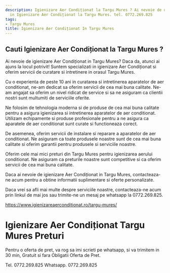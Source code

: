 ```yaml
---
description: Igienizare Aer Condiționat la Targu Mures ? Ai nevoie de un profesionist
  in Igienizare Aer Condiționat la Targu Mures. tel. 0772.269.825
tags:
- Targu Mures
title: Igienizare Aer Condiționat In Targu Mures
---
```



## Cauti Igienizare Aer Condiționat la Targu Mures ?

Ai nevoie de igienizare Aer Condiționat in Targu Mures? Daca da, atunci ai ajuns la locul potrivit! Suntem specializati in igienizare Aer Condiționat si oferim servicii de curatare si intretinere in orasul Targu Mures. 

Cu o experienta de peste 10 ani in curatarea si intretinerea aparatelor de aer conditionat, ne-am dedicat sa oferim servicii de cea mai buna calitate. Ne-am angajat sa oferim un nivel ridicat de service si sa ne asiguram ca clientii nostri sunt multumiti de serviciile oferite. 

Ne folosim de tehnologia moderna si de produse de cea mai buna calitate pentru a asigura igienizarea si intretinerea aparatelor de aer conditionat. Utilizam echipamente si produse profesionale pentru a ne asigura ca aparatele de aer conditionat sunt curate si functioneaza corect. 

De asemenea, oferim servicii de instalare si reparare a aparatelor de aer conditionat. Ne asiguram ca toate produsele noastre sunt de cea mai buna calitate si oferim garantii pentru produsele si serviciile noastre. 

Oferim cele mai mici preturi din Targu Mures pentru igienizarea aerului conditionat. Ne asiguram ca preturile noastre sunt competitive si ca oferim servicii de cea mai buna calitate. 

Daca ai nevoie de igienizare Aer Condiționat in Targu Mures, contacteaza-ne acum pentru a obtine informatii suplimentare si oferte personalizate. 

Daca vrei sa afli mai multe despre serviciile noastre, contacteaza-ne acum prin linkul de mai jos sau trimite-ne un mesaj pe whatsapp la 0772.269.825. 

https://www.igienizareaerconditionat.ro/targu-mures/

# Igienizare Aer Condiționat Targu Mures Preturi
Pentru o oferta de pret, va rog sa imi scrieti pe whatsapp, si va trimitem in 30 min, Gratuit si fara Obligatii Oferta de Pret.

Tel. 0772.269.825
Whatsapp. 0772.269.825